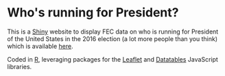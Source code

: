 # Who's running for President?


This is a [Shiny](http://shiny.rstudio.com/) website to display FEC data on who is running for President of the United States in the 2016 election (a lot more people than you think) which is available [here](https://alistaire.shinyapps.io/running_for_president/).  

Coded in [R](https://cran.r-project.org/), leveraging packages for the [Leaflet](http://leafletjs.com/) and [Datatables](https://datatables.net/) JavaScript libraries.  